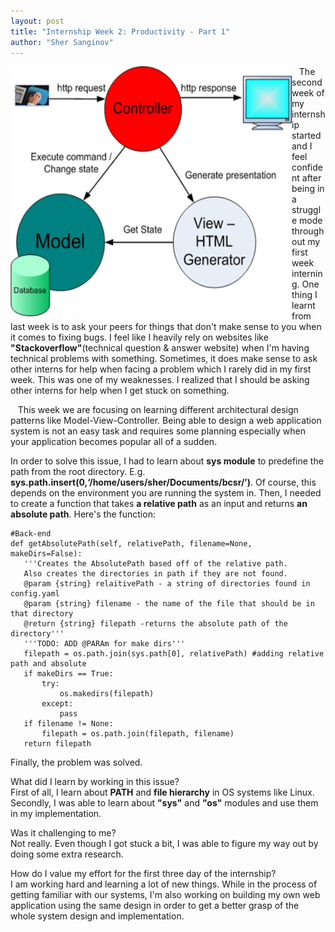 ```yaml
---
layout: post
title: "Internship Week 2: Productivity - Part 1"
author: "Sher Sanginov"
---
```



<img class="img-responsive" src="/assets/img/intern5.png" alt="Drawing" style="width: 450px; height: 400px; display: block; float:left; ">

&nbsp;&nbsp;&nbsp;The second week of my internship started and I feel confident after being in a struggle mode throughout my first week interning. One thing I learnt from last week is to ask your peers for things that don't make sense to you when it comes to fixing bugs. I feel like I heavily rely on websites like **"Stackoverflow"**(technical question & answer website) when I'm having technical problems with something. Sometimes, it does make sense to ask other interns for help when facing a problem which I rarely did in my first week. This was one of my weaknesses. I realized that I should be asking other interns for help when I get stuck on something.  

&nbsp;&nbsp;&nbsp;This week we are focusing on learning different architectural design patterns like Model-View-Controller. Being able to design a web application system is not an easy task and requires some planning especially when your application becomes popular all of a sudden.  

In order to solve this issue, I had to learn about **sys module** to predefine the path from the root directory. E.g. **sys.path.insert(0,‘/home/users/sher/Documents/bcsr/’)**. Of course, this depends on the environment you are running the system in. Then, I needed to create a function that takes **a relative path** as an input and returns **an absolute path**. Here's the function:
```
#Back-end
def getAbsolutePath(self, relativePath, filename=None, makeDirs=False):
   '''Creates the AbsolutePath based off of the relative path.
   Also creates the directories in path if they are not found.
   @param {string} relaitivePath - a string of directories found in config.yaml
   @param {string} filename - the name of the file that should be in that directory
   @return {string} filepath -returns the absolute path of the directory'''
   '''TODO: ADD @PARAm for make dirs'''
   filepath = os.path.join(sys.path[0], relativePath) #adding relative path and absolute
   if makeDirs == True:
       try:
           os.makedirs(filepath)
       except:
           pass
   if filename != None:
       filepath = os.path.join(filepath, filename)
   return filepath
```
Finally, the problem was solved.

What did I learn by working in this issue?
<br>First of all, I learn about **PATH** and **file hierarchy** in OS systems like Linux. Secondly, I was able to learn about **"sys"** and **"os"** modules and use them in my implementation.

Was it challenging to me?<br>
Not really. Even though I got stuck a bit, I was able to figure my way out by doing some extra research.

How do I value my effort for the first three day of the internship?<br>
I am working hard and learning a lot of new things. While in the process of getting familiar with our systems, I'm also working on building my own web application using the same design in order to get a better grasp of the whole system design and implementation.
